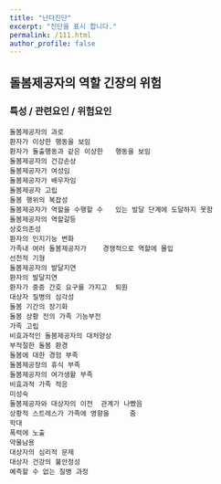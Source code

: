 ```yaml
---
title: "난다진단"
excerpt: "진단을 표시 합니다."
permalink: /111.html
author_profile: false
---
```

## 돌봄제공자의 역할 긴장의 위험



### 특성 / 관련요인 / 위험요인

>   

    돌봄제공자의 과로
    환자가 이상한 행동을 보임
    환자가 돌출행동과 같은 이상한   행동을 보임
    돌봄제공자의 건강손상
    돌봄제공자가 여성임
    돌봄제공자가 배우자임
    돌봄제공자 고립
    돌봄 행위의 복잡성
    돌봄제공자가 역할을 수행할 수   있는 발달 단계에 도달하지 못함
    돌봄제공자의 역할갈등
    상호의존성
    환자의 인지기능 변화
    가족내 여러 돌봄제공자가    경쟁적으로 역할에 몰입
    선천적 기형
    돌봄제공자의 발달지연
    환자의 발달지연
    환자가 중증 간호 요구를 가지고  퇴원
    대상자 질병의 심각성
    돌봄 기간의 장기화
    돌봄 상황 전의 가족 기능부전
    가족 고립
    비효과적인 돌봄제공자의 대처양상
    부적절한 돌봄 환경
    돌봄에 대한 경험 부족
    돌봄제공장의 휴식 부족
    돌봄제공자의 여가생활 부족
    비효과적 가족 적응
    미성숙
    돌봄제공자와 대상자의 이전  관계가 나빴음
    상황적 스트레스가 가족에 영향을     줌
    학대
    폭력에 노출
    약물남용
    대상자의 심리적 문제
    대상자 건강의 불안정성
    예측할 수 없는 질병 과정
